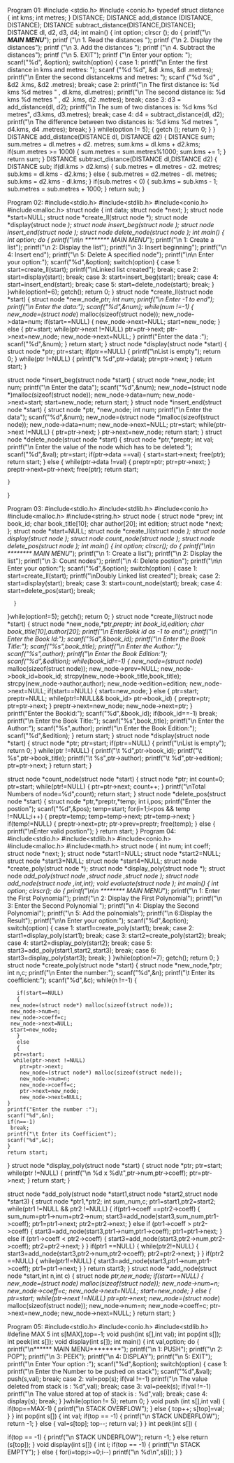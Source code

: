 Program 01:
#include <stdio.h>
#include <conio.h>
 typedef struct distance 
 { 
     int kms; 
     int metres; 
 }   DISTANCE; 
     DISTANCE add_distance (DISTANCE, DISTANCE); 
     DISTANCE subtract_distance(DISTANCE,DISTANCE); 
     DISTANCE dl, d2, d3, d4; 
 int main() 
 { 
       int option; 
       clrscr (); 
    do 
    { 
        printf("\n ***MAIN MENU***"); 
        printf ("\n 1. Read the distances "); 
        printf ("\n 2. Display the distances"); 
        printf ("\n 3. Add the distances "); 
        printf ("\n 4. Subtract the distances"); 
        printf ("\n 5. EXIT"); 
        printf ("\n Enter your option: "); 
        scanf("%d", &option); 
     switch(option) 
     { 
      case 1: 
             printf("\n Enter the first distance in kms and metres: "); 
             scanf ("%d %d", &dl .kms, &dl .metres); 
             printf("\n Enter the second distancekms and metres: "); 
             scanf ("%d %d" , &d2 .kms, &d2 .metres); 
       break; 
      case 2: 
             printf("\n The first distance is: %d kms %d metres " , dl.kms, dl.metres); 
             printf("\n The second distance is: %d kms %d metres " , d2 .kms, d2 .metres); 
       break; 
      case 3: 
             d3 = add_distance(dl, d2); 
             printf("\n The sum of two distances is: %d kms %d metres", d3.kms, d3.metres); 
       break; 
      case 4: 
             d4 = subtract_distance(dl, d2); 
             printf("\n The difference between two distances is: %d kms %d metres ", d4.kms, d4 .metres); 
       break; 
     } 
    } 
     while(option != 5); 
     { 
       getch (); 
       return 0; 
     } 
 } 
  DISTANCE add_distance(DISTANCE dl, DISTANCE d2) 
  { 
     DISTANCE sum; 
     sum.metres = dl.metres + d2. metres; 
     sum.kms = dl.kms + d2.kms; 
       if(sum.metres >= 1000) 
       { 
                         sum.metres = sum.metres%1000; 
                         sum.kms += 1; 
       } 
                    return sum; 
  } 
  DISTANCE subtract_distance(DISTANCE dl,DISTANCE d2) 
  { 
     DISTANCE sub; 
       if(dl.kms > d2.kms) 
       { 
                         sub.metres = dl.metres - d2. metres; 
                         sub.kms = dl.kms - d2.kms; 
       } 
        else 
        { 
                    sub.metres = d2.metres - dl. metres; 
                    sub.kms = d2.kms - dl.kms; 
        } 
      if(sub.metres < 0) 
      { 
                    sub.kms = sub.kms - 1; 
                    sub.metres = sub.metres + 1000; 
      } 
                   return sub; 
  }


Program 02:
#include<stdio.h>
#include<stdlib.h>
#include<conio.h>
#include<malloc.h>
struct node
{
   int data;
   struct node *next;
};
struct node *start=NULL;
struct node *create_ll(struct node *);
struct node *display(struct node *);
struct node *insert_beg(struct node *);
struct node *insert_end(struct node *);
struct node *delete_node(struct node *);
int main()
{
   int option;
   do
   {
      printf("\n\n ******** MAIN MENU*******");
      printf("\n 1: Create a list");
      printf("\n 2: Display the list");
      printf("\n 3: Insert beginning");
      printf("\n 4: Insert end");
      printf("\n 5: Delete A specified node");
      printf("\n\n Enter your option:");
      scanf("%d",&option);
      switch(option)
      {
	 case 1: start=create_ll(start);
		 printf("\nLinked list created");
		 break;
	 case 2: start=display(start);
		 break;
	 case 3: start=insert_beg(start);
		 break;
	 case 4: start=insert_end(start);
		 break;
	 case 5: start=delete_node(start);
		 break;
       }
   }while(option!=6);
   getch();
   return 0;
}
struct node *create_ll(struct node *start)
{
    struct node *new_node,*ptr;
    int num;
    printf("\n Enter -1 to end");
    printf("\n Enter the data:");
    scanf("%d",&num);
    while(num !=-1)
    {
       new_node=(struct node*) malloc(sizeof(struct node));
       new_node->data=num;
       if(start==NULL)
       {
	 new_node->next=NULL;
	 start=new_node;
       }
       else
       {
	  ptr=start;
	  while(ptr->next !=NULL)
	    ptr=ptr->next;
	    ptr->next=new_node;
	    new_node->next=NULL;
	}
	printf("Enter the data :");
	scanf("%d",&num);
    }
    return start;
}
struct node *display(struct node *start)
{
   struct node *ptr;
   ptr=start;
   if(ptr==NULL)
   {
      printf("\nList is empty");
      return 0;
   }
   while(ptr !=NULL)
   {
      printf("\t %d",ptr->data);
      ptr=ptr->next;
   }
   return start;
}

struct node *insert_beg(struct node *start)
{
    struct node *new_node;
    int num;
    printf("\n Enter the data");
    scanf("%d",&num);
    new_node=(struct node *)malloc(sizeof(struct node));
    new_node->data=num;
    new_node->next=start;
    start=new_node;
    return start;
}
struct node *insert_end(struct node *start)
{
    struct node *ptr, *new_node;
    int num;
    printf("\n Enter the data");
    scanf("%d",&num);
    new_node=(struct node *)malloc(sizeof(struct node));
    new_node->data=num;
    new_node->next=NULL;
    ptr=start;
    while(ptr->next !=NULL)
       {
	  ptr=ptr->next;
       }
    ptr->next=new_node;
    return start;
}
struct node *delete_node(struct node *start)
{
    struct node *ptr,*preptr;
    int val;
    printf("\n Enter the value of the node which has to be deleted:");
    scanf("%d",&val);
    ptr=start;
    if(ptr->data ==val)
    {
       start=start->next;
       free(ptr);
       return start;
    }
    else
    {
      while(ptr->data !=val)
	 {
	    preptr=ptr;
	    ptr=ptr->next;
	 }
	    preptr->next=ptr->next;
	    free(ptr);
	    return start;

    }
}



Program 03:
#include<stdio.h>
#include<stdlib.h>
#include<conio.h>
#include<malloc.h>
#include<string.h>
struct node
{
   struct node *prev;
   int book_id;
   char book_title[10];
   char author[20];
   int edition;
   struct node *next;
};
struct node *start=NULL;
struct node *create_ll(struct node *);
struct node *display(struct node *);
struct node *count_node(struct node *);
struct node *delete_pos(struct node *);
int main()
{
   int option;
   clrscr();
   do
   {
      printf("\n\n ******** MAIN MENU*******");
      printf("\n 1: Create a list");
      printf("\n 2: Display the list");
      printf("\n 3: Count nodes");
      printf("\n 4: Delete postion");
      printf("\n\n Enter your option:");
      scanf("%d",&option);
      switch(option)
      {
	 case 1: start=create_ll(start);
		 printf("\nDoubly Linked list created");
		 break;
	 case 2: start=display(start);
		 break;
	 case 3: start=count_node(start);
		 break;
	 case 4: start=delete_pos(start);
		 break;

      }
   }while(option!=5);
   getch();
   return 0;
}
struct node *create_ll(struct node *start)
{
    struct node *new_node,*ptr,*preptr;
    int book_id,edition;
    char book_title[10],author[20];
    printf("\n EnterBokk id as -1 to end");
    printf("\n Enter the Book Id:");
    scanf("%d",&book_id);
    printf("\n Enter the Book Title:");
    scanf("%s",book_title);
    printf("\n Enter the Author:");
    scanf("%s",author);
    printf("\n Enter the Book Edition:");
    scanf("%d",&edition);
    while(book_id!=-1)
    {
       new_node=(struct node*) malloc(sizeof(struct node));
       new_node->prev=NULL;
       new_node->book_id=book_id;
       strcpy(new_node->book_title,book_title);
       strcpy(new_node->author,author);
       new_node->edition=edition;
       new_node->next=NULL;
       if(start==NULL)
       {
	 start=new_node;
       }
       else
       {
	  ptr=start;
	preptr=NULL;
	  while(ptr!=NULL&& book_id> ptr->book_id)
	 {
	  preptr=ptr;
	    ptr=ptr->next;
	 }
	  preptr->next=new_node;
	    new_node->next=ptr;
	}
	printf("Enter the Bookid:");
	scanf("%d",&book_id);
	if(book_id==-1)
	   break;
	printf("\n Enter the Book Title:");
       scanf("%s",book_title);
       printf("\n Enter the Author:");
       scanf("%s",author);
       printf("\n Enter the Book Edition:");
       scanf("%d",&edition);
    }
    return start;
}
struct node *display(struct node *start)
{
   struct node *ptr;
   ptr=start;
   if(ptr==NULL)
   {
      printf("\nList is empty");
      return 0;
   }
   while(ptr !=NULL)
   {
      printf("\t %d",ptr->book_id);
      printf("\t %s",ptr->book_title);
      printf("\t %s",ptr->author);
      printf("\t %d",ptr->edition);
      ptr=ptr->next;
   }
   return start;
}

struct node *count_node(struct node *start)
{
    struct node *ptr;
    int count=0;
    ptr=start;
    while(ptr!=NULL)
       {
	  ptr=ptr->next;
	  count++;
       }
    printf("\nTotal Numbers of node=%d",count);
    return start;
}
struct node *delete_pos(struct node *start)
{
    struct node *ptr,*preptr,*temp;
    int i,pos;
    printf("Enter the postion");
    scanf("%d",&pos);
    temp=start;
    for(i=1;i<pos && temp !=NULL;i++)
    {
	 preptr=temp;
	 temp=temp->next;
	 ptr=temp->next;
    }
    if(temp!=NULL)
      {
	  preptr->next=ptr;
	  ptr->prev=preptr;
	  free(temp);
      }
      else
       {
	 printf("\nEnter valid postion");
       }
   return start;
}
Program 04:
#include<stdio.h>
#include<stdlib.h>
#include<conio.h>
#include<malloc.h>
#include<math.h>
struct node
{
   int num;
   int coeff;
   struct node *next;
};
struct node *start1=NULL;
struct node *start2=NULL;
struct node *start3=NULL;
struct node *start4=NULL;
struct node *create_poly(struct node *);
struct node *display_poly(struct node *);
struct node *add_poly(struct node *,struct node *,struct node *);
struct node *add_node(struct node *,int,int);
void evaluate(struct node *);
int main()
{
   int option;
   clrscr();
   do
   {
      printf("\n\n ******** MAIN MENU*******");
      printf("\n 1: Enter the First Polynomial");
      printf("\n 2: Display the First Polynomial");
      printf("\n 3: Enter the Second Polynomial ");
      printf("\n 4: Display the Second Polynomial");
      printf("\n 5: Add the polnomials");
      printf("\n 6:Display the Result");
      printf("\n\n Enter your option:");
      scanf("%d",&option);
      switch(option)
      {
	 case 1: start1=create_poly(start1);
		 break;
	 case 2: start1=display_poly(start1);
		 break;
	 case 3: start2=create_poly(start2);
		 break;
	 case 4: start2=display_poly(start2);
		 break;
	 case 5: start3=add_poly(start1,start2,start3);
		 break;
	 case 6: start3=display_poly(start3);
		 break;
	 }
   }while(option!=7);
   getch();
   return 0;
}
struct node *create_poly(struct node *start)
{
    struct node *new_node,*ptr;
    int n,c;
    printf("\n Enter the number:");
    scanf("%d",&n);
    printf("\t Enter its coefficient:");
    scanf("%d",&c);
    while(n !=-1)
    {

       if(start==NULL)
       {
	 new_node=(struct node*) malloc(sizeof(struct node));
	 new_node->num=n;
	 new_node->coeff=c;
	 new_node->next=NULL;
	 start=new_node;
       }
       else
       {
	  ptr=start;
	  while(ptr->next !=NULL)
	    ptr=ptr->next;
	    new_node=(struct node*) malloc(sizeof(struct node));
	    new_node->num=n;
	    new_node->coeff=c;
	    ptr->next=new_node;
	    new_node->next=NULL;
	}
	printf("Enter the number :");
	scanf("%d",&n);
	if(n==-1)
	 break;
	printf("\t Enter its Coefficient");
	scanf("%d",&c);
    }
    return start;
}
struct node *display_poly(struct node *start)
{
   struct node *ptr;
   ptr=start;
   while(ptr !=NULL)
   {
      printf("\n %d x %d\t",ptr->num,ptr->coeff);
      ptr=ptr->next;
   }
   return start;
}

struct node *add_poly(struct node *start1,struct node *start2,struct node *start3)
{
    struct node *ptr1,*ptr2;
    int sum_num,c;
    ptr1=start1,ptr2=start2;
    while(ptr1 !=NULL && ptr2 !=NULL)
    {
       if(ptr1->coeff ==ptr2->coeff)
	 {
	   sum_num=ptr1->num+ptr2->num;
	   start3=add_node(start3,sum_num,ptr1->coeff);
	   ptr1=ptr1->next;
	   ptr2=ptr2->next;
	  }
	else if (ptr1->coeff > ptr2->coeff)
	  {
	   start3=add_node(start3,ptr1->num,ptr1->coeff);
	   ptr1=ptr1->next;
	  }
	else if (ptr1->coeff < ptr2->coeff)
	{
	   start3=add_node(start3,ptr2->num,ptr2->coeff);
	   ptr2=ptr2->next;
	}
    }
    if(ptr1 ==NULL)
    {
       while(ptr2!=NULL)
	{
	 start3=add_node(start3,ptr2->num,ptr2->coeff);
	   ptr2=ptr2->next;
	}
    }
    if(ptr2 ==NULL)
    {
       while(ptr1!=NULL)
	{
	 start3=add_node(start3,ptr1->num,ptr1->coeff);
	   ptr1=ptr1->next;
	}
    }
    return start3;
}
struct node *add_node(struct node *start,int n,int c)
{
  struct node *ptr,*new_node;
  if(start==NULL)
       {
	 new_node=(struct node*) malloc(sizeof(struct node));
	 new_node->num=n;
	 new_node->coeff=c;
	 new_node->next=NULL;
	 start=new_node;
       }
       else
       {
	  ptr=start;
	  while(ptr->next !=NULL)
	    ptr=ptr->next;
	    new_node=(struct node*) malloc(sizeof(struct node));
	    new_node->num=n;
	    new_node->coeff=c;
	    ptr->next=new_node;
	    new_node->next=NULL;
	}
   return start;
}



Program 05:
#include<stdio.h>
#include<conio.h>
#include<stdlib.h>
#define MAX 5
int s[MAX],top=-1;
void push(int s[],int val);
int pop(int s[]);
int peek(int s[]);
void display(int s[]);
int main()
{
   int val,option;
   do
   {
     printf("\n****** MAIN MENU********");
     printf("\n 1: PUSH");
     printf("\n 2: POP");
     printf("\n 3: PEEK");
     printf("\n 4: DISPLAY");
     printf("\n 5: EXIT");
     printf("\n Enter Your option :");
     scanf("%d",&option);
     switch(option)
     {
	case 1: printf("\n Enter the Number to be pushed on stack");
		scanf("%d",&val);
		push(s,val);
		break;
	case 2:
		val=pop(s);
		if(val !=-1)
		printf("\n The value deleted from stack is : %d",val);
		break;
	case 3:
		val=peek(s);
		if(val !=-1)
		printf("\n The value stored at top of stack is : %d",val);
		break;
	case 4: display(s);
		break;
      }
  }while(option != 5);
  return 0;
}
void push (int s[],int val)
{
  if(top==MAX-1)
  {
     printf("\n STACK OVERFLOW");
  }
  else
  {
    top++;
    s[top]=val;
  }
}
int pop(int s[])
{
   int val;
   if(top == -1)
   {
     printf("\n STACK UNDERFLOW");
     return -1;
   }
   else
   {
      val=s[top];
      top--;
      return val;
   }
}
int peek(int s[])
{

   if(top == -1)
   {
     printf("\n STACK UNDERFLOW");
     return -1;
   }
   else
      return (s[top]);
}
void display(int s[])
{
  int i;
  if(top == -1)
   {
     printf("\n STACK EMPTY");
   }
   else
   {
      for(i=top;i>=0;i--)
	printf("\n %d\n",s[i]);
   }
}

